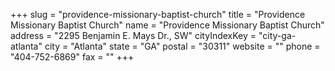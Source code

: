 +++
slug = "providence-missionary-baptist-church"
title = "Providence Missionary Baptist Church"
name = "Providence Missionary Baptist Church"
address = "2295 Benjamin E. Mays Dr., SW"
cityIndexKey = "city-ga-atlanta"
city = "Atlanta"
state = "GA"
postal = "30311"
website = ""
phone = "404-752-6869"
fax = ""
+++

